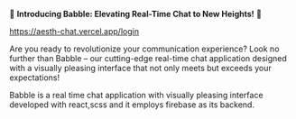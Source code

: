 🚀 **Introducing Babble: Elevating Real-Time Chat to New Heights!** 🚀

https://aesth-chat.vercel.app/login

Are you ready to revolutionize your communication experience? Look no further than Babble – our cutting-edge real-time chat application designed with a visually pleasing interface that not only meets but exceeds your expectations!

Babble is a real time chat application with visually pleasing interface developed with react,scss and it employs firebase as its backend. 



